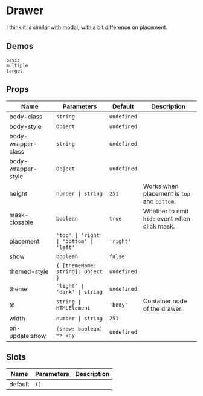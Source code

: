 # Drawer
I think it is similar with modal, with a bit difference on placement.

## Demos
```demo
basic
multiple
target
```

## Props
|Name|Parameters|Default|Description|
|-|-|-|-|
|body-class|`string`|`undefined`||
|body-style|`Object`|`undefined`||
|body-wrapper-class|`string`|`undefined`||
|body-wrapper-style|`Object`|`undefined`||
|height|`number \| string`|`251`|Works when placement is `top` and `bottom`.|
|mask-closable|`boolean`|`true`|Whether to emit `hide` event when click mask.|
|placement|`'top' \| 'right' \| 'bottom' \| 'left'`|`'right'`||
|show|`boolean`|`false`||
|themed-style|`{ [themeName: string]: Object }`|`undefined`||
|theme|`'light' \| 'dark' \| string`|`undefined`||
|to|`string \| HTMLElement`|`'body'`|Container node of the drawer.|
|width|`number \| string`|`251`||
|on-update:show|`(show: boolean) => any`|`undefined`||

## Slots
|Name|Parameters|Description|
|-|-|-|
|default|`()`||
